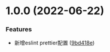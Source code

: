 # 1.0.0 (2022-06-22)


### Features

* 新增eslint prettier配置 ([9bd418e](https://github.com/cheneyg916/zooscript/commit/9bd418ee72d33778883119ec410e77dfe13afa9c))



